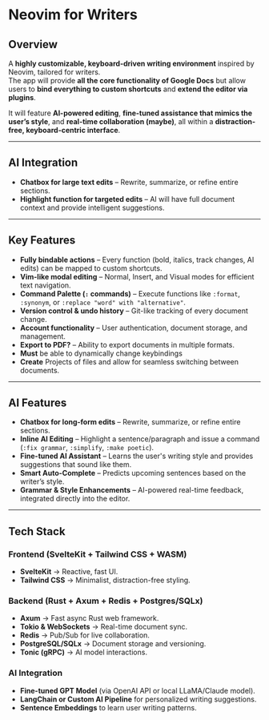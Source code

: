 # Neovim for Writers

## Overview  
A **highly customizable, keyboard-driven writing environment** inspired by Neovim, tailored for writers.  
The app will provide **all the core functionality of Google Docs** but allow users to **bind everything to custom shortcuts** and **extend the editor via plugins**.  

It will feature **AI-powered editing**, **fine-tuned assistance that mimics the user’s style**, and **real-time collaboration (maybe)**, all within a **distraction-free, keyboard-centric interface**.  

---

## AI Integration  
- **Chatbox for large text edits** – Rewrite, summarize, or refine entire sections.  
- **Highlight function for targeted edits** – AI will have full document context and provide intelligent suggestions.  

---

## Key Features  
- **Fully bindable actions** – Every function (bold, italics, track changes, AI edits) can be mapped to custom shortcuts.  
- **Vim-like modal editing** – Normal, Insert, and Visual modes for efficient text navigation.  
- **Command Palette (`:` commands)** – Execute functions like `:format`, `:synonym`, or `:replace "word" with "alternative"`.  
- **Version control & undo history** – Git-like tracking of every document change.  
- **Account functionality** – User authentication, document storage, and management.  
- **Export to PDF?** – Ability to export documents in multiple formats.  
- **Must** be able to dynamically change keybindings
- **Create** Projects of files and allow for seamless switching between documents.

---

## AI Features  
- **Chatbox for long-form edits** – Rewrite, summarize, or refine entire sections.  
- **Inline AI Editing** – Highlight a sentence/paragraph and issue a command (`:fix grammar`, `:simplify`, `:make poetic`).  
- **Fine-tuned AI Assistant** – Learns the user's writing style and provides suggestions that sound like them.  
- **Smart Auto-Complete** – Predicts upcoming sentences based on the writer’s style.  
- **Grammar & Style Enhancements** – AI-powered real-time feedback, integrated directly into the editor.  

---

## Tech Stack  

### **Frontend (SvelteKit + Tailwind CSS + WASM)**  
- **SvelteKit** → Reactive, fast UI.  
- **Tailwind CSS** → Minimalist, distraction-free styling.  

### **Backend (Rust + Axum + Redis + Postgres/SQLx)**  
- **Axum** → Fast async Rust web framework.  
- **Tokio & WebSockets** → Real-time document sync.  
- **Redis** → Pub/Sub for live collaboration.  
- **PostgreSQL/SQLx** → Document storage and versioning.  
- **Tonic (gRPC)** → AI model interactions.  

### **AI Integration**  
- **Fine-tuned GPT Model** (via OpenAI API or local LLaMA/Claude model).  
- **LangChain or Custom AI Pipeline** for personalized writing suggestions.  
- **Sentence Embeddings** to learn user writing patterns.  

